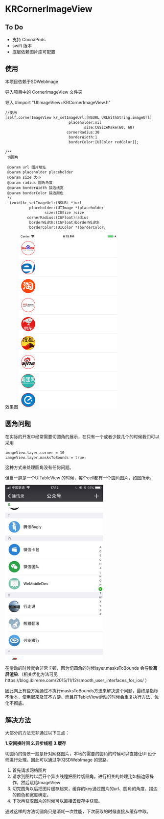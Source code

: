 # KRCornerImageView

## To Do
* 支持 CocoaPods
* swift  版本
* 底层依赖图片库可配置

## 使用

本项目依赖于SDWebImage

导入项目中的 CornerImageView 文件夹

导入 #import "UIImageView+KRCornerImageView.h"

```objc
//使用
[self.cornerImageView kr_setImageUrl:[NSURL URLWithString:imageUrl]
                             placeholder:nil
                                    size:CGSizeMake(60, 60)
                            cornerRadius:30
                             borderWidth:1
                             borderColor:[UIColor redColor]];

/**
 切圆角
 
 @param url 图片地址
 @param placeholder placeholder
 @param size 大小
 @param radius 圆角角度
 @param borderWidth 描边线宽
 @param borderColor 描边颜色
 */
- (void)kr_setImageUrl:(NSURL *)url
           placeholder:(UIImage *)placeholder
                  size:(CGSize )size
          cornerRadius:(CGFloat)radius
           borderWidth:(CGFloat)borderWidth
           borderColor:(UIColor *)borderColor;
```

效果图
<img src="https://github.com/gurongkang/KRCornerImageView/raw/master/images/example.png" width="320">


## 圆角问题

在实际的开发中经常需要切圆角的展示，在只有一个或者少数几个的时候我们可以采用

```objc
imageView.layer.corner = 10
iamgeView.layer.masksToBounds = true;
```

这种方式来处理圆角没有任何问题。


但当一屏是一个UITableView 的时候，每个cell都有一个圆角图片，如图所示。

<img src="https://github.com/gurongkang/KRCornerImageView/raw/master/images/cell_corner.jpg" width="320">

在滑动的时候就会非常卡顿，因为切圆角的时候layer.masksToBounds 会导致**离屏渲染**.（相关优化方法可见https://blog.ibireme.com/2015/11/12/smooth_user_interfaces_for_ios/ ）

因此网上有些方案通过不执行masksToBounds方法来解决这个问题，最终是指标不治本，使用起来及其不方便。而且在TableView滑动的时候会重复执行方法，优化不彻底。


## 解决方法

大部分的方法无非通过以下三点：

**1.空间换时间**
**2.异步线程**
**3.缓存**


切圆角的情景一般是针对网络图片，本地的需要的圆角的时候可以直接让UI 设计师进行处理。因此可以通过学习SDWebImage 的思路。

1. 首先请求网络图片
2. 请求到图片以后开个异步线程把图片切圆角，进行相关的处理比如描边等操作，然后赋给ImageView
3. 切完圆角以后把图片缓存起来，缓存的key通过图片的url、圆角的角度、描边的颜色和宽度确定。
4. 下次再获取图片的时候可以直接去缓存中获取。

通过这样的方法切圆角只是消耗一次性能，下次获取的时候直接从缓存中取。








